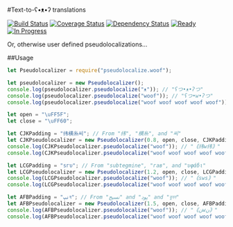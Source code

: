 #Text-to-ʕ•ᴥ•ʔ translations

[![Build Status](https://img.shields.io/travis/randytarampi/pseudolocalize.woof.svg?style=flat-square)](https://travis-ci.org/randytarampi/pseudolocalize.woof) [![Coverage Status](https://img.shields.io/coveralls/randytarampi/pseudolocalize.woof.svg?style=flat-square)](https://coveralls.io/github/randytarampi/pseudolocalize.woof?branch=master) [![Dependency Status](https://img.shields.io/david/randytarampi/pseudolocalize.woof.svg?style=flat-square)](https://david-dm.org/randytarampi/pseudolocalize.woof.svg) [![Ready](https://img.shields.io/waffle/label/randytarampi/pseudolocalize.woof/ready.svg?style=flat-square&label=Ready)](http://waffle.io/randytarampi/pseudolocalize.woof) [![In Progress](https://img.shields.io/waffle/label/randytarampi/pseudolocalize.woof/in%20progress.svg?style=flat-square&label=In%20Progress)](http://waffle.io/randytarampi/pseudolocalize.woof)

Or, otherwise user defined pseudolocalizations...

##Usage

```javascript
let Pseudolocalizer = require("pseudolocalize.woof");

let pseudolocalizer = new Pseudolocalizer();
console.log(pseudolocalizer.pseudolocalize("ᴥ")); // "ʕつ•ᴥ•ʔつ"
console.log(pseudolocalizer.pseudolocalize("woof")); // "ʕつ•w•ʔつ"
console.log(pseudolocalizer.pseudolocalize("woof woof woof woof woof")); // "ʕつ•woof woof woof woof woof•ʔつ"

let open = "\uFF5F";
let close = "\uFF60";

let CJKPadding = "纬横糸씨"; // From "纬", "横糸", and "씨"
let CJKPseudolocalizer = new Pseudolocalizer(0.8, open, close, CJKPadding, CJKPadding);
console.log(CJKPseudolocalizer.pseudolocalize("woof")); // "｟纬w纬｠"
console.log(CJKPseudolocalizer.pseudolocalize("woof woof woof woof woof")); // "｟纬w纬｠"

let LCGPadding = "sгυ"; // From "subtegmine", "гав", and "υφάδι"
let LCGPseudolocalizer = new Pseudolocalizer(1.2, open, close, LCGPadding, LCGPadding);
console.log(LCGPseudolocalizer.pseudolocalize("woof")); // "｟sws｠"
console.log(LCGPseudolocalizer.pseudolocalize("woof woof woof woof woof")); // "｟swoof woof woof woof woofs｠"

let AFBPadding = "نپব"; // From "نسيج" and "پود" and "বুনন"
let AFBPseudolocalizer = new Pseudolocalizer(1.5, open, close, AFBPadding, AFBPadding);
console.log(AFBPseudolocalizer.pseudolocalize("woof")); // "｟نwن｠"
console.log(AFBPseudolocalizer.pseudolocalize("woof woof woof woof woof")); // "｟نپবنپwoof woof woof woof woofنپবنپ｠"

```
